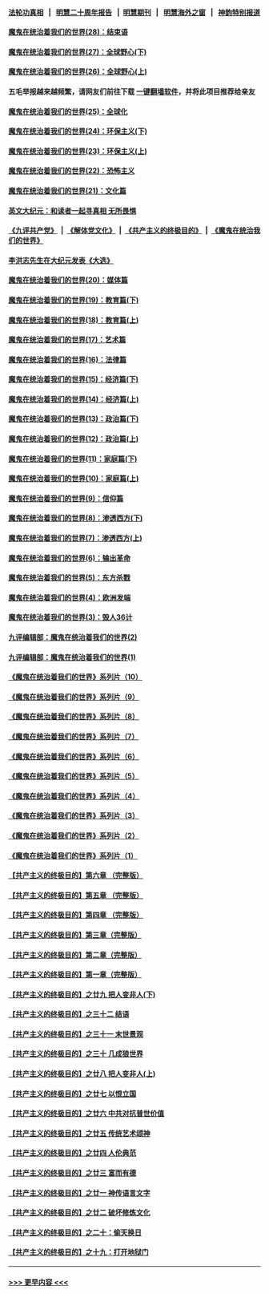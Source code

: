 #### [法轮功真相](https://github.com/gfw-breaker/truth/blob/master/README.md?t=0) &nbsp;&nbsp;|&nbsp;&nbsp; [明慧二十周年报告](https://github.com/gfw-breaker/mh-reports/blob/master/README.md?t=0) &nbsp;&nbsp;|&nbsp;&nbsp;[明慧期刊](https://github.com/gfw-breaker/mh-qikan) &nbsp;&nbsp;|&nbsp;&nbsp; [明慧海外之窗](https://github.com/gfw-breaker/mh-news/blob/master/README.md?t=0) &nbsp;&nbsp;|&nbsp;&nbsp; [神韵特别报道](https://github.com/gfw-breaker/mh-news/blob/master/shenyun.md?t=0)
#### [魔鬼在统治着我们的世界(28)：结束语](../pages/nsc422/n10936246.md?t=06140152) 
#### [魔鬼在统治着我们的世界(27)：全球野心(下)](../pages/nsc422/n10928319.md?t=06140152) 
#### [魔鬼在统治着我们的世界(26)：全球野心(上)](../pages/nsc422/n10900318.md?t=06140152) 
#### 五毛举报越来越频繁，请网友们前往下载 [一键翻墙软件](https://github.com/gfw-breaker/ssr-accounts)，并将此项目推荐给亲友
#### [魔鬼在统治着我们的世界(25)：全球化](../pages/nsc422/n10788205.md?t=06140152) 
#### [魔鬼在统治着我们的世界(24)：环保主义(下)](../pages/nsc422/n10695307.md?t=06140152) 
#### [魔鬼在统治着我们的世界(23)：环保主义(上)](../pages/nsc422/n10688613.md?t=06140152) 
#### [魔鬼在统治着我们的世界(22)：恐怖主义](../pages/nsc422/n10614727.md?t=06140152) 
#### [魔鬼在统治着我们的世界(21)：文化篇](../pages/nsc422/n10597706.md?t=06140152) 
#### [英文大纪元：和读者一起寻真相 无所畏惧](../pages/nsc422/n12542027.md?t=06140152) 
#### [《九评共产党》](https://github.com/begood0513/9ping.md/blob/master/README.md) &nbsp;|&nbsp; [《解体党文化》](../../../../jtdwh.md/blob/master/README.md)  &nbsp;|&nbsp; [《共产主义的终极目的》](../../../../gczydzjmd.md/blob/master/README.md) &nbsp;|&nbsp; [《魔鬼在统治我们的世界》](../../../../mgztzwmdsj.md/blob/master/README.md) 
#### [李洪志先生在大纪元发表《大选》](../pages/nsc422/n12534746.md?t=06140152) 
#### [魔鬼在统治着我们的世界(20)：媒体篇](../pages/nsc422/n10586579.md?t=06140152) 
#### [魔鬼在统治着我们的世界(19)：教育篇(下)](../pages/nsc422/n10564808.md?t=06140152) 
#### [魔鬼在统治着我们的世界(18)：教育篇(上)](../pages/nsc422/n10526970.md?t=06140152) 
#### [魔鬼在统治着我们的世界(17)：艺术篇](../pages/nsc422/n10499093.md?t=06140152) 
#### [魔鬼在统治着我们的世界(16)：法律篇](../pages/nsc422/n10485969.md?t=06140152) 
#### [魔鬼在统治着我们的世界(15)：经济篇(下)](../pages/nsc422/n10469975.md?t=06140152) 
#### [魔鬼在统治着我们的世界(14)：经济篇(上)](../pages/nsc422/n10457370.md?t=06140152) 
#### [魔鬼在统治着我们的世界(13)：政治篇(下)](../pages/nsc422/n10448270.md?t=06140152) 
#### [魔鬼在统治着我们的世界(12)：政治篇(上)](../pages/nsc422/n10444576.md?t=06140152) 
#### [魔鬼在统治着我们的世界(11)：家庭篇(下)](../pages/nsc422/n10440961.md?t=06140152) 
#### [魔鬼在统治着我们的世界(10)：家庭篇(上)](../pages/nsc422/n10435448.md?t=06140152) 
#### [魔鬼在统治着我们的世界(9)：信仰篇](../pages/nsc422/n10432159.md?t=06140152) 
#### [魔鬼在统治着我们的世界(8)：渗透西方(下)](../pages/nsc422/n10429603.md?t=06140152) 
#### [魔鬼在统治着我们的世界(7)：渗透西方(上)](../pages/nsc422/n10426013.md?t=06140152) 
#### [魔鬼在统治着我们的世界(6)：输出革命](../pages/nsc422/n10421536.md?t=06140152) 
#### [魔鬼在统治着我们的世界(5)：东方杀戮](../pages/nsc422/n10417707.md?t=06140152) 
#### [魔鬼在统治着我们的世界(4)：欧洲发端](../pages/nsc422/n10414890.md?t=06140152) 
#### [魔鬼在统治着我们的世界(3)：毁人36计](../pages/nsc422/n10411583.md?t=06140152) 
#### [九评编辑部：魔鬼在统治着我们的世界(2)](../pages/nsc422/n10410036.md?t=06140152) 
#### [九评编辑部：魔鬼在统治着我们的世界(1)](../pages/nsc422/n10406825.md?t=06140152) 
#### [《魔鬼在统治着我们的世界》系列片（10）](../pages/nsc422/n12292670.md?t=06140152) 
#### [《魔鬼在统治着我们的世界》系列片（9）](../pages/nsc422/n12290859.md?t=06140152) 
#### [《魔鬼在统治着我们的世界》系列片（8）](../pages/nsc422/n12287445.md?t=06140152) 
#### [《魔鬼在统治着我们的世界》系列片（7）](../pages/nsc422/n12283425.md?t=06140152) 
#### [《魔鬼在统治着我们的世界》系列片（6）](../pages/nsc422/n12282314.md?t=06140152) 
#### [《魔鬼在统治着我们的世界》系列片（5）](../pages/nsc422/n12281419.md?t=06140152) 
#### [《魔鬼在统治着我们的世界》系列片（4）](../pages/nsc422/n12274024.md?t=06140152) 
#### [《魔鬼在统治着我们的世界》系列片（3）](../pages/nsc422/n12271322.md?t=06140152) 
#### [《魔鬼在统治着我们的世界》系列片（2）](../pages/nsc422/n12269049.md?t=06140152) 
#### [《魔鬼在统治着我们的世界》系列片（1）](../pages/nsc422/n12267575.md?t=06140152) 
#### [【共产主义的终极目的】第六章 （完整版）](../pages/nsc422/n11428913.md?t=06140152) 
#### [【共产主义的终极目的】第五章 （完整版）](../pages/nsc422/n11428912.md?t=06140152) 
#### [【共产主义的终极目的】第四章 （完整版）](../pages/nsc422/n11428907.md?t=06140152) 
#### [【共产主义的终极目的】第三章（完整版）](../pages/nsc422/n11428848.md?t=06140152) 
#### [【共产主义的终极目的】第二章（完整版）](../pages/nsc422/n11428831.md?t=06140152) 
#### [【共产主义的终极目的】第一章（完整版）](../pages/nsc422/n11417651.md?t=06140152) 
#### [【共产主义的终极目的】之廿九 把人变非人(下)](../pages/nsc422/n11344140.md?t=06140152) 
#### [【共产主义的终极目的】之三十二 结语](../pages/nsc422/n11360535.md?t=06140152) 
#### [【共产主义的终极目的】之三十一 末世景观](../pages/nsc422/n11351129.md?t=06140152) 
#### [【共产主义的终极目的】之三十 几成狼世界](../pages/nsc422/n11348280.md?t=06140152) 
#### [【共产主义的终极目的】之廿八 把人变非人(上)](../pages/nsc422/n11340492.md?t=06140152) 
#### [【共产主义的终极目的】之廿七 以恨立国](../pages/nsc422/n11336944.md?t=06140152) 
#### [【共产主义的终极目的】之廿六 中共对抗普世价值](../pages/nsc422/n11324785.md?t=06140152) 
#### [【共产主义的终极目的】之廿五 传统艺术颂神](../pages/nsc422/n11296396.md?t=06140152) 
#### [【共产主义的终极目的】之廿四 人伦典范](../pages/nsc422/n11296397.md?t=06140152) 
#### [【共产主义的终极目的】之廿三 富而有德](../pages/nsc422/n11283598.md?t=06140152) 
#### [【共产主义的终极目的】之廿一 神传语言文字](../pages/nsc422/n11263265.md?t=06140152) 
#### [【共产主义的终极目的】之廿二 破坏修炼文化](../pages/nsc422/n11245728.md?t=06140152) 
#### [【共产主义的终极目的】之二十：偷天换日](../pages/nsc422/n11238846.md?t=06140152) 
#### [【共产主义的终极目的】之十九：打开地狱门](../pages/nsc422/n11206376.md?t=06140152) 

----
#### [ >>> 更早内容 <<< ](../indexes/nsc422-earlier.md)
